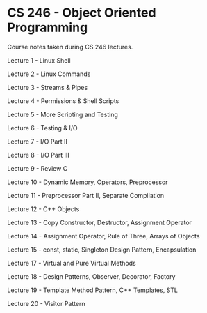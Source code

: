 # CS 246 - Object Oriented Programming

Course notes taken during CS 246 lectures.

Lecture 1 - Linux Shell

Lecture 2 - Linux Commands

Lecture 3 - Streams & Pipes

Lecture 4 - Permissions & Shell Scripts

Lecture 5 - More Scripting and Testing

Lecture 6 - Testing & I/O

Lecture 7 - I/O Part II

Lecture 8 - I/O Part III

Lecture 9 - Review C

Lecture 10 - Dynamic Memory, Operators, Preprocessor

Lecture 11 - Preprocessor Part II, Separate Compilation

Lecture 12 - C++ Objects

Lecture 13 - Copy Constructor, Destructor, Assignment Operator

Lecture 14 - Assignment Operator, Rule of Three, Arrays of Objects

Lecture 15 - const, static, Singleton Design Pattern, Encapsulation

Lecture 17 - Virtual and Pure Virtual Methods

Lecture 18 - Design Patterns, Observer, Decorator, Factory

Lecture 19 - Template Method Pattern, C++ Templates, STL 

Lecture 20 - Visitor Pattern
